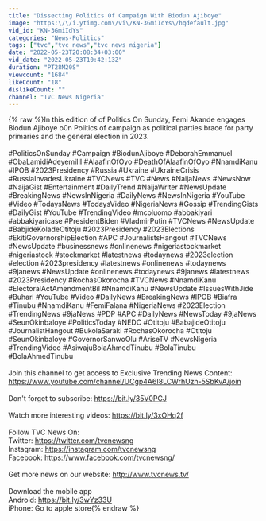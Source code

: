 ```yaml
---
title: "Dissecting Politics Of Campaign With Biodun Ajiboye"
image: "https:\/\/i.ytimg.com\/vi\/KN-3GmiIdYs\/hqdefault.jpg"
vid_id: "KN-3GmiIdYs"
categories: "News-Politics"
tags: ["tvc","tvc news","tvc news nigeria"]
date: "2022-05-23T20:08:34+03:00"
vid_date: "2022-05-23T10:42:13Z"
duration: "PT28M20S"
viewcount: "1684"
likeCount: "18"
dislikeCount: ""
channel: "TVC News Nigeria"
---
```

{% raw %}In this edition of of Politics On Sunday, Femi Akande engages Biodun Ajiboye o0n Politics of campaign as political parties brace for party primaries and the general election in 2023.<br /><br />#PoliticsOnSunday #Campaign #BiodunAjiboye #DeborahEmmanuel #ObaLamidiAdeyemiIII #AlaafinOfOyo #DeathOfAlaafinOfOyo #NnamdiKanu #IPOB #2023Presidency #Russia #Ukraine #UkraineCrisis #RussiaInvadesUkraine #TVCNews #TVC #News #NaijaNews #NewsNow #NaijaGist #Entertainment #DailyTrend #NaijaWriter #NewsUpdate #BreakingNews #NewsInNigeria #DailyNews #NewsInNigeria #YouTube #Video #TodaysNews #TodaysVideo #NigeriaNews #Gossip #TrendingGists #DailyGist #YouTube #TrendingVideo #mcoluomo #abbakiyari #abbakiyaricase #PresidentBiden #VladmirPutin #TVCNews #NewsUpdate #BabjideKoladeOtitoju #2023Presidency #2023Elections #EkitiGovernorshipElection #APC  #JournalistsHangout #TVCNews #NewsUpdate #businessnews #onlinenews #nigeriastockmarket #nigeriastock #stockmarket #latestnews #todaynews  #2023election #election #2023presidency #latestnews #onlinenews #todaynews #9janews  #NewsUpdate #onlinenews #todaynews #9janews #latestnews #2023Presidency #RochasOkorocha #TVCNews  #NnamdiKanu #ElectoralActAmendmentBil #NnamdiKanu #NewsUpdate #IssuesWithJide #Buhari #YouTube #Video #DailyNews #BreakingNews #IPOB #Biafra #Tinubu #NnamdiKanu #FemiFalana #NigeriaNews #2023Election #TrendingNews #9jaNews #PDP #APC #DailyNews #NewsToday #9jaNews   #SeunOkinbaloye #PoliticsToday #NEDC #Otitoju #BabajideOtitoju #JournalistHangout #BukolaSaraki #RochasOkorocha #Otitoju #SeunOkinbaloye #GovernorSanwoOlu #AriseTV  #NewsNigeria #TrendingVideo #AsiwajuBolaAhmedTinubu #BolaTinubu #BolaAhmedTinubu <br /><br />Join this channel to get access to Exclusive Trending News Content:<br /><a rel="nofollow" target="blank" href="https://www.youtube.com/channel/UCgp4A6I8LCWrhUzn-5SbKvA/join">https://www.youtube.com/channel/UCgp4A6I8LCWrhUzn-5SbKvA/join</a><br /><br />Don't forget to subscribe: <a rel="nofollow" target="blank" href="https://bit.ly/35V0PCJ">https://bit.ly/35V0PCJ</a><br /><br />Watch more interesting videos: <a rel="nofollow" target="blank" href="https://bit.ly/3xOHq2f">https://bit.ly/3xOHq2f</a><br /><br />Follow TVC News On: <br />Twitter: <a rel="nofollow" target="blank" href="https://twitter.com/tvcnewsng">https://twitter.com/tvcnewsng</a><br />Instagram: <a rel="nofollow" target="blank" href="https://instagram.com/tvcnewsng">https://instagram.com/tvcnewsng</a><br />Facebook: <a rel="nofollow" target="blank" href="https://www.facebook.com/tvcnewsng/">https://www.facebook.com/tvcnewsng/</a><br /><br />Get more news on our website: <a rel="nofollow" target="blank" href="http://www.tvcnews.tv/">http://www.tvcnews.tv/</a><br /><br />Download the mobile app <br />Android: <a rel="nofollow" target="blank" href="https://bit.ly/3wYz33U">https://bit.ly/3wYz33U</a><br />iPhone: Go to apple store{% endraw %}
